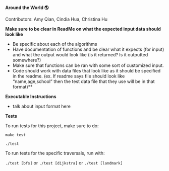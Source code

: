 **Around the World 🌎**   

Contributors: Amy Qian, Cindia Hua, Christina Hu

**Make sure to be clear in ReadMe on what the expected input data should look like**
- Be specific about each of the algorithms
- Have documentation of functions and be clear what it expects (for input) and what the output would look like (is it returned? Is it outputted somewhere?)
- Make sure that functions can be ran with some sort of customized input.
- Code should work with data files that look like as it should be specified in the readme. (ex. If readme says file should look like “name,age,school” then the test data file that they use will be in that format)**


**Executable Instructions**

- talk about input format here


**Tests**

To run tests for this project, make sure to do:

`make test`

`./test`

To run tests for the specific traversals, run with:

`./test [bfs]` or `./test [dijkstra]` or `./test [landmark]`
